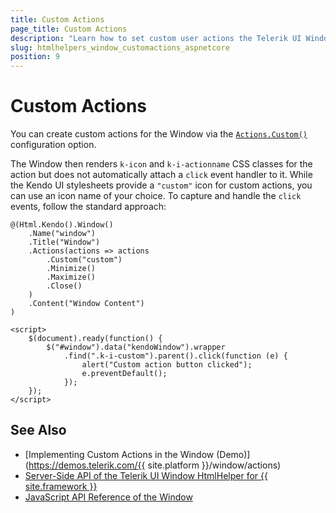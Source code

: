 ```yaml
---
title: Custom Actions
page_title: Custom Actions
description: "Learn how to set custom user actions the Telerik UI Window HtmlHelper for {{ site.framework }}."
slug: htmlhelpers_window_customactions_aspnetcore
position: 9
---
```


# Custom Actions

You can create custom actions for the Window via the [`Actions.Custom()`](/api/Kendo.Mvc.UI.Fluent/WindowActionsBuilder#customsystemstring) configuration option. 

The Window then renders `k-icon` and `k-i-actionname` CSS classes for the action but does not automatically attach a `click` event handler to it. While the Kendo UI stylesheets provide a `"custom"` icon for custom actions, you can use an icon name of your choice. To capture and handle the `click` events, follow the standard approach:

```
@(Html.Kendo().Window()
    .Name("window")
    .Title("Window")
    .Actions(actions => actions
        .Custom("custom")
        .Minimize()
        .Maximize()
        .Close()
    )
    .Content("Window Content")
)

<script>
    $(document).ready(function() {
        $("#window").data("kendoWindow").wrapper
            .find(".k-i-custom").parent().click(function (e) {
                alert("Custom action button clicked");
                e.preventDefault();
            });
    });
</script>

```

## See Also

* [Implementing Custom Actions in the Window (Demo)](https://demos.telerik.com/{{ site.platform }}/window/actions)
* [Server-Side API of the Telerik UI Window HtmlHelper for {{ site.framework }}](/api/window)
* [JavaScript API Reference of the Window](/api/javascript/ui/window)
